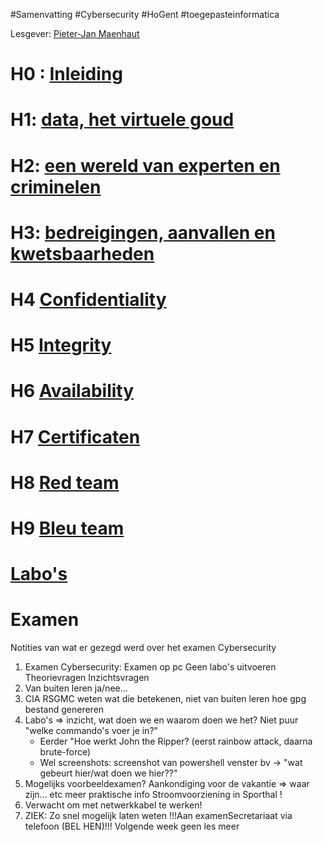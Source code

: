 #Samenvatting #Cybersecurity #HoGent #toegepasteinformatica

Lesgever: [Pieter-Jan Maenhaut](pieterjan.maenhaut@hogent.be)
# H0 : [Inleiding](./H00%20Inleiding.md)

# H1: [data, het virtuele goud](./H01%20Data%20het%20virtuele%20goud.md)
# H2: [een wereld van experten en criminelen](./H02%20Een%20wereld%20van%20experten%20en%20criminelen.md)
# H3: [bedreigingen, aanvallen en kwetsbaarheden](./H03%20bedreigingen,%20aanvallen%20en%20kwetsbaarheden.md)
# H4 [Confidentiality](./H04%20Confidentiality.md)
# H5 [Integrity](./H05%20Integrity.md)
# H6 [Availability](./H06%20Availability.md)
# H7 [Certificaten](./H07%20Certificaten.md)
# H8 [Red team](./H08%20Red%20team.md)
# H9 [Bleu team](./H09%20Bleu%20team.md)

# [Labo's](./Labo's.md)
# Examen

Notities van wat er gezegd werd over het examen Cybersecurity

1. Examen Cybersecurity: Examen op pc Geen labo's uitvoeren Theorievragen Inzichtsvragen
2. Van buiten leren ja/nee...
3. CIA RSGMC weten wat die betekenen, niet van buiten leren hoe gpg bestand genereren
4. Labo's => inzicht, wat doen we en waarom doen we het? Niet puur "welke commando's voer je in?"
    - Eerder "Hoe werkt John the Ripper? (eerst rainbow attack, daarna brute-force)
    - Wel screenshots: screenshot van powershell venster bv -> "wat gebeurt hier/wat doen we hier??"
5. Mogelijks voorbeeldexamen? Aankondiging voor de vakantie => waar zijn... etc meer praktische info Stroomvoorziening in Sporthal !
6. Verwacht om met netwerkkabel te werken!
7. ZIEK: Zo snel mogelijk laten weten !!!Aan examenSecretariaat via telefoon (BEL HEN)!!! Volgende week geen les meer